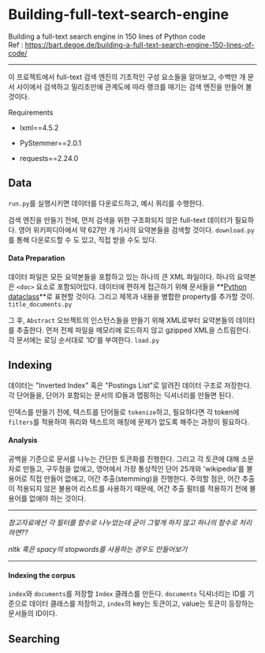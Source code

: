 # Building-full-text-search-engine

Building a full-text search engine in 150 lines of Python code   
Ref : https://bart.degoe.de/building-a-full-text-search-engine-150-lines-of-code/

---

이 프로젝트에서 full-text 검색 엔진의 기초적인 구성 요소들을 알아보고, 수백만 개 문서 사이에서 검색하고 밀리초만에 관계도에 따라 랭크를 매기는 검색 엔진을 만들어 볼 것이다.   

Requirements   

- lxml==4.5.2

- PyStemmer==2.0.1

- requests==2.24.0

## Data

`run.py`를 실행시키면 데이터를 다운로드하고, 예시 쿼리를 수행한다.   

검색 엔진을 만들기 전에, 먼저 검색을 위한 구조화되지 않은 full-text 데이터가 필요하다. 영어 위키피디아에서 약 627만 개 기사의 요약본들을 검색할 것이다. `download.py`를 통해 다운로드할 수 도 있고, 직접 받을 수도 있다.

#### Data Preparation

데이터 파일은 모든 요약본들을 포함하고 있는 하나의 큰 XML 파일이다. 하나의 요약본은 `<doc>` 요소로 포함되어있다. 데이터에 편하게 접근하기 위해 문서들을 **[Python dataclass](https://realpython.com/python-data-classes/)**로 표현할 것이다. 그리고 제목과 내용을 병합한 property를 추가할 것이. `title_documents.py`   

그 후, `Abstract` 오브젝트의 인스턴스들을 만들기 위해  XML로부터 요약본들의 데이터를 추출한다. 먼저 전체 파일을 메모리에 로드하지 않고 gzipped XML을 스트림한다. 각 문서에는 로딩 순서대로 'ID'를 부여한다. `load.py`

## Indexing

데이터는 "Inverted Index" 혹은 "Postings List"로 알려진 데이터 구조로 저장한다. 각 단어들을, 단어가 포함되는 문서의 ID들과 맵핑하는 딕셔너리를 만들면 된다.    

인덱스를 만들기 전에, 텍스트를 단어들로 `tokenize`하고, 필요하다면 각 token에 `filters`를 적용하여 쿼리와 텍스트의 매칭에 문제가 없도록 해주는 과정이 필요하다.

#### Analysis

공백을 기준으로 문서를 나누는 간단한 토큰화를 진행한다. 그리고 각 토큰에 대해 소문자로 만들고, 구두점을 없애고, 영어에서 가장 통상적인 단어 25개와 'wikipedia'를 불용어로 직접 만들어 없애고, 어간 추출(stemming)을 진행한다. 주의할 점은, 어간 추출이 적용되지 않은 불용어 리스트를 사용하기 때문에, 어간 추출 필터를 적용하기 전에 불용어를 없애야 하는 것이다.   

---

*참고자료에선 각 필터를 함수로 나누었는데 굳이 그렇게 하지 않고 하나의 함수로 처리하면??*

*nltk 혹은 spacy의 stopwords를 사용하는 경우도 만들어보기*

---

#### Indexing the corpus

`index`와 `documents`를 저장할 `Index` 클래스를 만든다. `documents` 딕셔너리는 ID를 기준으로 데이터 클래스를 저장하고, `index`의 key는 토큰이고, value는 토큰이 등장하는 문서들의 ID이다.   

## Searching
